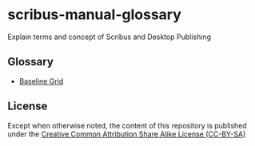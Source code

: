 # scribus-manual-glossary

Explain terms and concept of Scribus and Desktop Publishing

## Glossary

- [Baseline Grid](content/baseline-grid.md)

## License

Except when otherwise noted, the content of this repository is published under the [Creative Common Attribution Share Alike License (CC-BY-SA)](https://creativecommons.org/licenses/by-sa/4.0/deed.en)
